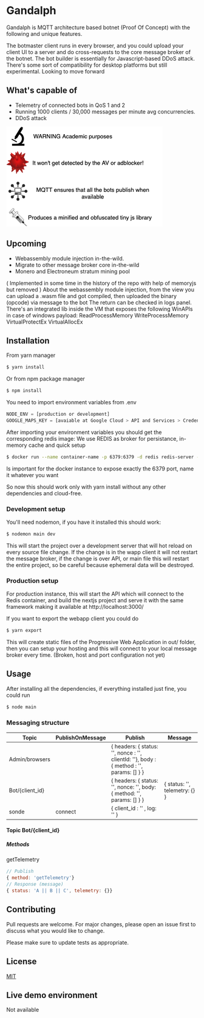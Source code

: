 # Gandalph
Gandalph is MQTT architecture based botnet (Proof Of Concept) with the following and unique features. 

The botmaster client runs in every browser, and you could upload your client UI to a server and do cross-requests to the core message broker of the botnet. The bot builder is essentially for Javascript-based DDoS attack. There's some sort of compatibility for desktop platforms but still experimental. Looking to move forward

## What's capable of
- Telemetry of connected bots in QoS 1 and 2
- Running 1000 clients / 30,000 messages per minute avg concurrencies.
- DDoS attack
  
![Alt text](/architecture-diagram.png?raw=true)

## Upcoming
- Webassembly module injection in-the-wild.
- Migrate to other message broker core in-the-wild
- Monero and Electroneum stratum mining pool
  
( Implemented in some time in the history of the repo with help of memoryjs but removed )
About the webassembly module injection, from the view you can upload a .wasm file and got compiled, then uploaded the binary (opcode) via message to the bot
The return can be checked in logs panel. There's an integrated lib inside the VM that exposes the following WinAPIs in case of windows payload:
ReadProcessMemory
WriteProcessMemory
VirtualProtectEx
VirtualAllocEx


## Installation
From yarn manager
```bash
$ yarn install
```
Or from npm package manager
```bash
$ npm install
```
You need to import environment variables from .env 
```javascript
NODE_ENV = [production or development]
GOOGLE_MAPS_KEY = [avaiable at Google Cloud > API and Services > Credentials]
```
After importing your environment variables you should get the corresponding redis image:
We use REDIS as broker for persistance, in-memory cache and quick setup
```bash
$ docker run --name container-name -p 6379:6379 -d redis redis-server --appendonly yes
```
Is important for the docker instance to expose exactly the 6379 port, name it whatever you want

So now this should work only with yarn install without any other dependencies and cloud-free.

### Development setup
You'll need nodemon, if you have it installed this should work:

```bash
$ nodemon main dev
```
This will start the project over a development server that will hot reload on every source file change. If the change is in the wapp client it will not restart the message broker, if the change is over API, or main file this will restart the entire project, so be careful because ephemeral data will be destroyed.

### Production setup
For production instance, this will start the API which will connect to the Redis container, and build the nextjs project and serve it with the same framework making it available at
http://localhost:3000/

If you want to export the webapp client you could do
```bash
$ yarn export
```
This will create static files of the Progressive Web Application in out/ folder, then you can setup your hosting and this will connect to your local message broker every time. (Broken, host and port configuration not yet)

## Usage
After installing all the dependencies, if everything installed just fine, you could run 
```bash
$ node main
```



### Messaging structure
| Topic           | PublishOnMessage | Publish                                                                                  | Message                       |
|-----------------|------------------|------------------------------------------------------------------------------------------|-------------------------------|
| Admin/browsers  |                  | { headers: { status: '', nonce : '', clientId: ''}, body : { method : '', params: [] } } |                               |
| Bot/{client_id} |                  | { headers: { status: '', nonce: '', body: { method: '', params: [] } }                   | { status: '', telemetry: {} } |
| sonde           | connect          | { client_id : '' , log: '' }                                                             |                               |

#### Topic Bot/{client_id}
##### Methods
getTelemetry
```javascript
// Publish
{ method: 'getTelemetry'}
// Response (message)
{ status: 'A || B || C', telemetry: {}}
```

## Contributing
Pull requests are welcome. For major changes, please open an issue first to discuss what you would like to change.

Please make sure to update tests as appropriate.

## License
[MIT](https://choosealicense.com/licenses/mit/)
## Live demo environment
Not available

